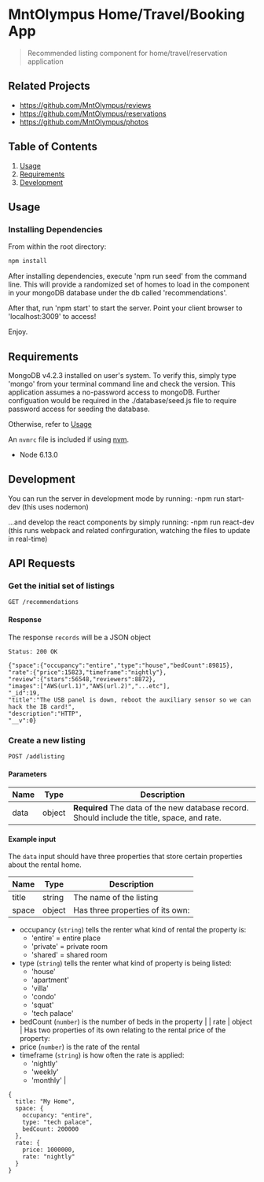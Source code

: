 # MntOlympus Home/Travel/Booking App

> Recommended listing component for home/travel/reservation application

## Related Projects

  - https://github.com/MntOlympus/reviews
  - https://github.com/MntOlympus/reservations
  - https://github.com/MntOlympus/photos

## Table of Contents

1. [Usage](#Usage)
1. [Requirements](#requirements)
1. [Development](#development)

## Usage

### Installing Dependencies

From within the root directory:

```sh
npm install
```

After installing dependencies, execute 'npm run seed' from the command line. This will provide a randomized set of homes to load in the component in your mongoDB database under the db called 'recommendations'.

After that, run 'npm start' to start the server. Point your client browser to 'localhost:3009' to access!

Enjoy.

## Requirements
MongoDB v4.2.3 installed on user's system. To verify this, simply type 'mongo' from your terminal command line and check the version.
This application assumes a no-password access to mongoDB. Further configuation would be required in the ./database/seed.js file to require password access for seeding the database.

Otherwise, refer to [Usage](#Usage)

An `nvmrc` file is included if using [nvm](https://github.com/creationix/nvm).

- Node 6.13.0

## Development
You can run the server in development mode by running:
-npm run start-dev (this uses nodemon)

...and develop the react components by simply running:
-npm run react-dev (this runs webpack and related confirguration, watching the files to update in real-time)


## API Requests
### Get the initial set of listings

```
GET /recommendations
```

#### Response
The response `records` will be a JSON object

`Status: 200 OK`
```
{"space":{"occupancy":"entire","type":"house","bedCount":89815},
"rate":{"price":15823,"timeframe":"nightly"},
"review":{"stars":56548,"reviewers":8872},
"images":["AWS(url.1)","AWS(url.2)","...etc"],
"_id":19,
"title":"The USB panel is down, reboot the auxiliary sensor so we can hack the IB card!",
"description":"HTTP",
"__v":0}
```

### Create a new listing

```
POST /addlisting
```

#### Parameters
| Name | Type | Description |
| ---- | ---- | ----------- |
| data | object | **Required** The data of the new database record. Should include the title, space, and rate. |

#### Example input
The `data` input should have three properties that store certain properties about the rental home.

| Name | Type | Description |
| --- | --- | --- |
|  title | string | The name of the listing |
| space  | object | Has three properties of its own:
* occupancy (`string`) tells the renter what kind of rental the property is:
  * 'entire' = entire place
  * 'private' = private room
  * 'shared' = shared room
* type (`string`) tells the renter what kind of property is being listed:
  * 'house'
  * 'apartment'
  * 'villa'
  * 'condo'
  * 'squat'
  * 'tech palace'
* bedCount (`number`) is the number of beds in the property
|
| rate | object | Has two properties of its own relating to the rental price of the property:
* price (`number`) is the rate of the rental
* timeframe (`string`) is how often the rate is applied:
  * 'nightly'
  * 'weekly'
  * 'monthly'
|

```
{
  title: "My Home",
  space: {
    occupancy: "entire",
    type: "tech palace",
    bedCount: 200000
  },
  rate: {
    price: 1000000,
    rate: "nightly"
  }
}
```